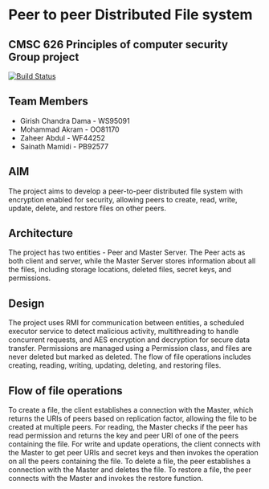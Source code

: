 # Peer to peer Distributed File system 
## CMSC 626 Principles of computer security Group project

[![Build Status](https://travis-ci.org/joemccann/dillinger.svg?branch=master)](https://travis-ci.org/joemccann/dillinger)



## Team Members

- Girish Chandra Dama - WS95091
- Mohammad Akram - OO81170
- Zaheer Abdul - WF44252
- Sainath Mamidi - PB92577

## AIM

The project aims to develop a peer-to-peer distributed file system with encryption enabled for security, allowing peers to create, read, write, update, delete, and restore files on other peers.

## Architecture

The project has two entities - Peer and Master Server. The Peer acts as both client and server, while the Master Server stores information about all the files, including storage locations, deleted files, secret keys, and permissions.

## Design

The project uses RMI for communication between entities, a scheduled executor service to detect malicious activity, multithreading to handle concurrent requests, and AES encryption and decryption for secure data transfer. Permissions are managed using a Permission class, and files are never deleted but marked as deleted. The flow of file operations includes creating, reading, writing, updating, deleting, and restoring files.

## Flow of file operations

To create a file, the client establishes a connection with the Master, which returns the URIs of peers based on replication factor, allowing the file to be created at multiple peers. For reading, the Master checks if the peer has read permission and returns the key and peer URI of one of the peers containing the file. For write and update operations, the client connects with the Master to get peer URIs and secret keys and then invokes the operation on all the peers containing the file. To delete a file, the peer establishes a connection with the Master and deletes the file. To restore a file, the peer connects with the Master and invokes the restore function.
